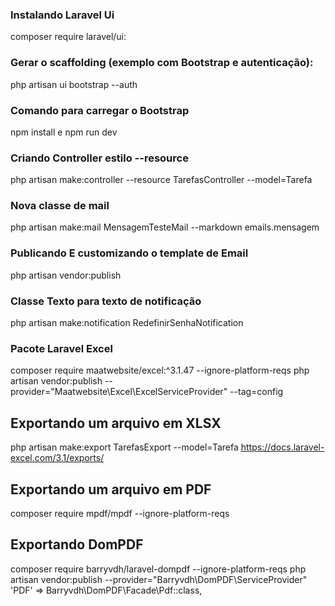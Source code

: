 ### Instalando Laravel Ui

composer require laravel/ui:

### Gerar o scaffolding (exemplo com Bootstrap e autenticação):

php artisan ui bootstrap --auth

### Comando para carregar o Bootstrap

npm install e npm run dev

### Criando Controller estilo --resource

 php artisan make:controller --resource TarefasController --model=Tarefa

 ### Nova classe de mail

 php artisan make:mail MensagemTesteMail --markdown emails.mensagem

 ### Publicando E customizando o template de Email

 php artisan vendor:publish

 ### Classe Texto para texto de notificação

php artisan make:notification RedefinirSenhaNotification

### Pacote Laravel Excel

composer require maatwebsite/excel:^3.1.47 --ignore-platform-reqs
php artisan vendor:publish --provider="Maatwebsite\Excel\ExcelServiceProvider" --tag=config


## Exportando um arquivo em XLSX

 php artisan make:export TarefasExport  --model=Tarefa
 https://docs.laravel-excel.com/3.1/exports/

 ## Exportando um arquivo em PDF

 composer require mpdf/mpdf --ignore-platform-reqs

## Exportando DomPDF 

composer require barryvdh/laravel-dompdf --ignore-platform-reqs
php artisan vendor:publish --provider="Barryvdh\DomPDF\ServiceProvider"
'PDF' => Barryvdh\DomPDF\Facade\Pdf::class,


